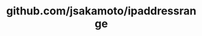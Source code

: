 ---
layout: post
title: github.com/jsakamoto/ipaddressrange
categories: link
tags: [انگلیسی, برنامه‌نویسی]
---